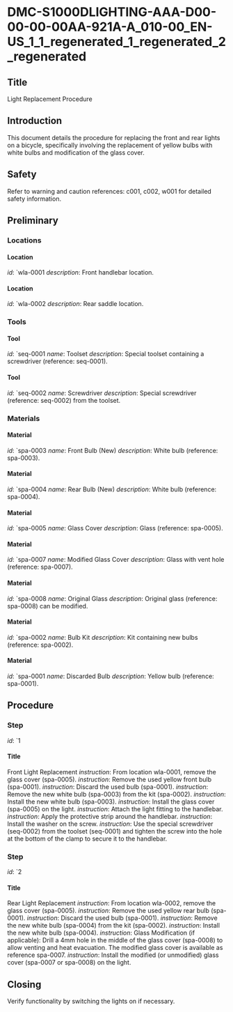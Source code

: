 # DMC-S1000DLIGHTING-AAA-D00-00-00-00AA-921A-A_010-00_EN-US_1_1_regenerated_1_regenerated_2_regenerated

## Title

Light Replacement Procedure

## Introduction

This document details the procedure for replacing the front and rear lights on a bicycle, specifically involving the replacement of yellow bulbs with white bulbs and modification of the glass cover.

## Safety

Refer to warning and caution references: <ref>c001</ref>, <ref>c002</ref>, <ref>w001</ref> for detailed safety information.

## Preliminary

### Locations

#### Location
*id*: `wla-0001
*description*: Front handlebar location.

#### Location
*id*: `wla-0002
*description*: Rear saddle location.

### Tools

#### Tool
*id*: `seq-0001
*name*: Toolset
*description*: Special toolset containing a screwdriver (reference: <ref>seq-0001</ref>).

#### Tool
*id*: `seq-0002
*name*: Screwdriver
*description*: Special screwdriver (reference: <ref>seq-0002</ref>) from the toolset.

### Materials

#### Material
*id*: `spa-0003
*name*: Front Bulb (New)
*description*: White bulb (reference: <ref>spa-0003</ref>).

#### Material
*id*: `spa-0004
*name*: Rear Bulb (New)
*description*: White bulb (reference: <ref>spa-0004</ref>).

#### Material
*id*: `spa-0005
*name*: Glass Cover
*description*: Glass (reference: <ref>spa-0005</ref>).

#### Material
*id*: `spa-0007
*name*: Modified Glass Cover
*description*: Glass with vent hole (reference: <ref>spa-0007</ref>).

#### Material
*id*: `spa-0008
*name*: Original Glass
*description*: Original glass (reference: <ref>spa-0008</ref>) can be modified.

#### Material
*id*: `spa-0002
*name*: Bulb Kit
*description*: Kit containing new bulbs (reference: <ref>spa-0002</ref>).

#### Material
*id*: `spa-0001
*name*: Discarded Bulb
*description*: Yellow bulb (reference: <ref>spa-0001</ref>).

## Procedure

### Step
*id*: `1
#### Title
Front Light Replacement
*instruction*: From location <ref>wla-0001</ref>, remove the glass cover (<ref>spa-0005</ref>).
*instruction*: Remove the used yellow front bulb (<ref>spa-0001</ref>).
*instruction*: Discard the used bulb (<ref>spa-0001</ref>).
*instruction*: Remove the new white bulb (<ref>spa-0003</ref>) from the kit (<ref>spa-0002</ref>).
*instruction*: Install the new white bulb (<ref>spa-0003</ref>).
*instruction*: Install the glass cover (<ref>spa-0005</ref>) on the light.
*instruction*: Attach the light fitting to the handlebar.
*instruction*: Apply the protective strip around the handlebar.
*instruction*: Install the washer on the screw.
*instruction*: Use the special screwdriver (<ref>seq-0002</ref>) from the toolset (<ref>seq-0001</ref>) and tighten the screw into the hole at the bottom of the clamp to secure it to the handlebar.

### Step
*id*: `2
#### Title
Rear Light Replacement
*instruction*: From location <ref>wla-0002</ref>, remove the glass cover (<ref>spa-0005</ref>).
*instruction*: Remove the used yellow rear bulb (<ref>spa-0001</ref>).
*instruction*: Discard the used bulb (<ref>spa-0001</ref>).
*instruction*: Remove the new white bulb (<ref>spa-0004</ref>) from the kit (<ref>spa-0002</ref>).
*instruction*: Install the new white bulb (<ref>spa-0004</ref>).
*instruction*: Glass Modification (if applicable): Drill a 4mm hole in the middle of the glass cover (<ref>spa-0008</ref>) to allow venting and heat evacuation. The modified glass cover is available as reference <ref>spa-0007</ref>.
*instruction*: Install the modified (or unmodified) glass cover (<ref>spa-0007</ref> or <ref>spa-0008</ref>) on the light.

## Closing

Verify functionality by switching the lights on if necessary.